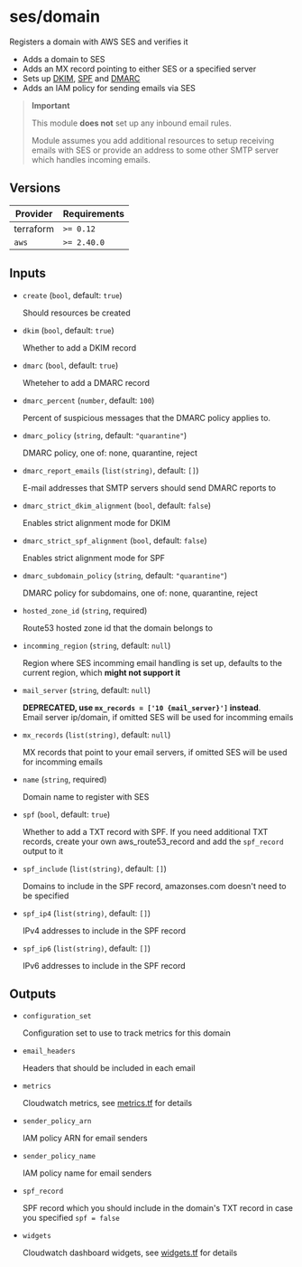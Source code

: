 # ses/domain

Registers a domain with AWS SES and verifies it

- Adds a domain to SES
- Adds an MX record pointing to either SES or a specified server
- Sets up [DKIM](https://en.wikipedia.org/wiki/DomainKeys_Identified_Mail), [SPF](https://en.wikipedia.org/wiki/Sender_Policy_Framework) and [DMARC](https://en.wikipedia.org/wiki/DMARC)
- Adds an IAM policy for sending emails via SES

> **Important**
>
> This module **does not** set up any inbound email rules.
>
> Module assumes you add additional resources to setup receiving emails with SES or provide an address to some other SMTP server which handles incoming emails.

<!-- bin/docs -->

## Versions

| Provider | Requirements |
|-|-|
| terraform | `>= 0.12` |
| `aws` | `>= 2.40.0` |

## Inputs

* `create` (`bool`, default: `true`)

    Should resources be created

* `dkim` (`bool`, default: `true`)

    Whether to add a DKIM record

* `dmarc` (`bool`, default: `true`)

    Wheteher to add a DMARC record

* `dmarc_percent` (`number`, default: `100`)

    Percent of suspicious messages that the DMARC policy applies to.

* `dmarc_policy` (`string`, default: `"quarantine"`)

    DMARC policy, one of: none, quarantine, reject

* `dmarc_report_emails` (`list(string)`, default: `[]`)

    E-mail addresses that SMTP servers should send DMARC reports to

* `dmarc_strict_dkim_alignment` (`bool`, default: `false`)

    Enables strict alignment mode for DKIM

* `dmarc_strict_spf_alignment` (`bool`, default: `false`)

    Enables strict alignment mode for SPF

* `dmarc_subdomain_policy` (`string`, default: `"quarantine"`)

    DMARC policy for subdomains, one of: none, quarantine, reject

* `hosted_zone_id` (`string`, required)

    Route53 hosted zone id that the domain belongs to

* `incomming_region` (`string`, default: `null`)

    Region where SES incomming email handling is set up, defaults to the current region, which **might not support it**

* `mail_server` (`string`, default: `null`)

    **DEPRECATED, use `mx_records = ['10 {mail_server}']` instead**.<br/>Email server ip/domain, if omitted SES will be used for incomming emails

* `mx_records` (`list(string)`, default: `null`)

    MX records that point to your email servers, if omitted SES will be used for incomming emails

* `name` (`string`, required)

    Domain name to register with SES

* `spf` (`bool`, default: `true`)

    Whether to add a TXT record with SPF. If you need additional TXT records, create your own aws_route53_record and add the `spf_record` output to it

* `spf_include` (`list(string)`, default: `[]`)

    Domains to include in the SPF record, amazonses.com doesn't need to be specified

* `spf_ip4` (`list(string)`, default: `[]`)

    IPv4 addresses to include in the SPF record

* `spf_ip6` (`list(string)`, default: `[]`)

    IPv6 addresses to include in the SPF record



## Outputs

* `configuration_set`

    Configuration set to use to track metrics for this domain

* `email_headers`

    Headers that should be included in each email

* `metrics`

    Cloudwatch metrics, see [metrics.tf](./metrics.tf) for details

* `sender_policy_arn`

    IAM policy ARN for email senders

* `sender_policy_name`

    IAM policy name for email senders

* `spf_record`

    SPF record which you should include in the domain's TXT record in case you specified `spf = false`

* `widgets`

    Cloudwatch dashboard widgets, see [widgets.tf](./widgets.tf) for details
